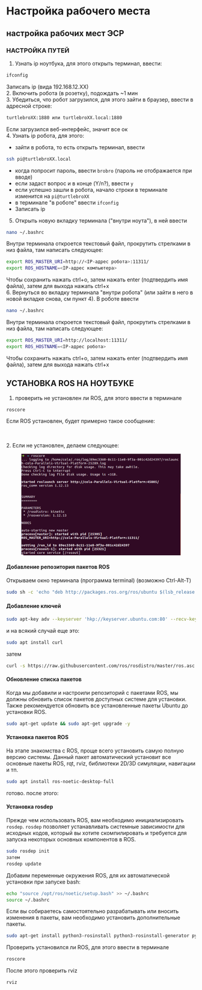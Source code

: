 # Настройка рабочего места

## настройка рабочих мест ЭСР

### НАСТРОЙКА ПУТЕЙ

1. Узнать ip ноутбука, для этого открыть терминал, ввести:

```bash
ifconfig
```

Записать ip (вида 192.168.12.XX)\
2\. Включить робота (в розетку), подождать \~1 мин\
3\. Убедиться, что робот загрузился, для этого зайти в браузер, ввести в адресной строке:

```bash
turtlebroXX:1880 или turtlebroXX.local:1880
```

Если загрузился веб-интерфейс, значит все ок\
4\. Узнать ip робота, для этого:

* зайти в робота, то есть открыть терминал, ввести

```bash
ssh pi@turtlebroXX.local
```

* когда попросит пароль, ввести `brobro` (пароль не отображается при вводе)
* если задаст вопрос и в конце (Y/n?), ввести `y`
* если успешно зашли в робота, начало строки в терминале изменится на `pi@turtlebroXX`
* в терминале "в роботе" ввести `ifconfig`
* Записать ip

5. Открыть новую вкладку терминала ("внутри ноута"), в ней ввести

```bash
nano ~/.bashrc
```

Внутри терминала откроется текстовый файл, прокрутить стрелками в низ файла, там написать следующее:

```bash
export ROS_MASTER_URI=http://<IP-адрес робота>:11311/
export ROS_HOSTNAME=<IP-адрес компьютера>
```

Чтобы сохранить нажать ctrl+o, затем нажать enter (подтвердить имя файла), затем для выхода нажать ctrl+x\
6\. Вернуться во вкладку терминала "внутри робота" (или зайти в него в новой вкладке снова, см пункт 4). В роботе ввести

```bash
nano ~/.bashrc
```

Внутри терминала откроется текстовый файл, прокрутить стрелками в низ файла, там написать следующее:

```bash
export ROS_MASTER_URI=http://localhost:11311/
export ROS_HOSTNAME=<IP-адрес робота>
```

Чтобы сохранить нажать ctrl+o, затем нажать enter (подтвердить имя файла), затем для выхода нажать ctrl+x

## УСТАНОВКА ROS НА НОУТБУКЕ

1. проверить не установлен ли ROS, для этого ввести в терминале

```bash
roscore
```

Если ROS установлен, будет примерно такое сообщение:

\
\
2\. Если не установлен, делаем следующее:

<figure><img src="../../.gitbook/assets/image (27).png" alt=""><figcaption></figcaption></figure>

#### Добавление репозитория пакетов ROS

Открываем окно терминала (программа terminal) (возможно Ctrl-Alt-T)

```bash
sudo sh -c 'echo "deb http://packages.ros.org/ros/ubuntu $(lsb_release -sc) main" > /etc/apt/sources.list.d/ros-latest.list'
```

#### Добавление ключей

```bash
sudo apt-key adv --keyserver 'hkp://keyserver.ubuntu.com:80' --recv-key C1CF6E31E6BADE8868B172B4F42ED6FBAB17C654
```

и на всякий случай еще это:

```bash
sudo apt install curl
```

затем

```bash
curl -s https://raw.githubusercontent.com/ros/rosdistro/master/ros.asc | sudo apt-key add -
```

#### Обновление списка пакетов

Когда мы добавили и настроили репозиторий с пакетами ROS, мы должны обновить список пакетов доступных системе для установки. Также рекомендуется обновить все установленные пакеты Ubuntu до установки ROS.

```bash
sudo apt-get update && sudo apt-get upgrade -y
```

#### Установка пакетов ROS

На этапе знакомства с ROS, проще всего установить самую полную версию системы. Данный пакет автоматический установит все основные пакеты ROS, rqt, rviz, библиотеки 2D/3D симуляции, навигации и тп.

```bash
sudo apt install ros-noetic-desktop-full
```

готово. после этого:

#### Установка rosdep

Прежде чем использовать ROS, вам необходимо инициализировать `rosdep`. `rosdep` позволяет устанавливать системные зависимости для исходных кодов, который вы хотите скомпилировать и требуется для запуска некоторых основных компонентов в ROS.

```bash
sudo rosdep init
затем
rosdep update
```

Добавим переменные окружения ROS, для их автоматической установки при запуске bash:

```bash
echo "source /opt/ros/noetic/setup.bash" >> ~/.bashrc
source ~/.bashrc
```

Если вы собираетесь самостоятельно разрабатывать или вносить изменения в пакеты, вам необходимо установить дополнительные пакеты.

```bash
sudo apt-get install python3-rosinstall python3-rosinstall-generator python3-wstool build-essential
```

Проверить установился ли ROS, для этого ввести в терминале

```bash
roscore
```

После этого проверить rviz

```
rviz
```

